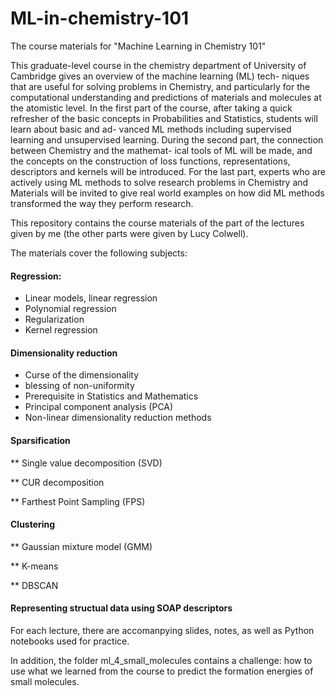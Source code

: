 # ML-in-chemistry-101
The course materials for "Machine Learning in Chemistry 101"

This graduate-level course in the chemistry department of University of Cambridge gives an overview of the machine learning (ML) tech-
niques that are useful for solving problems in Chemistry, and particularly for
the computational understanding and predictions of materials and molecules at
the atomistic level.
In the first part of the course, after taking a quick refresher of the basic
concepts in Probabilities and Statistics, students will learn about basic and ad-
vanced ML methods including supervised learning and unsupervised learning.
During the second part, the connection between Chemistry and the mathemat-
ical tools of ML will be made, and the concepts on the construction of loss
functions, representations, descriptors and kernels will be introduced. For the
last part, experts who are actively using ML methods to solve research problems
in Chemistry and Materials will be invited to give real world examples on how
did ML methods transformed the way they perform research.

This repository contains the course materials of the part of the lectures given by me (the other parts were given by Lucy Colwell).

The materials cover the following subjects:

#### Regression:
+ Linear models, linear regression
+ Polynomial regression
+ Regularization
+ Kernel regression

#### Dimensionality reduction

+ Curse of the dimensionality
+ blessing of non-uniformity
+ Prerequisite in Statistics and Mathematics
+ Principal component analysis (PCA)
+ Non-linear dimensionality reduction methods

#### Sparsification

** Single value decomposition (SVD)

** CUR decomposition

** Farthest Point Sampling (FPS)

#### Clustering

** Gaussian mixture model (GMM)

** K-means

** DBSCAN

#### Representing structual data using SOAP descriptors

For each lecture, there are accomanpying slides, notes, as well as Python notebooks used for practice.

In addition, the folder ml_4_small_molecules contains a challenge: how to use what we learned from the course to predict the formation energies of small molecules.

